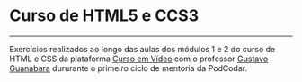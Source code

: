 # Curso de HTML5 e CCS3
***
 Exercícios realizados ao longo das aulas dos módulos 1 e 2 do curso de HTML e CSS da plataforma [Curso em Vídeo](https://www.cursoemvideo.com/) com o professor [Gustavo Guanabara](https://gustavoguanabara.github.io) dururante o primeiro ciclo de mentoria da PodCodar.
 


